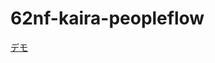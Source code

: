 # 62nf-kaira-peopleflow

[デモ](https://colab.research.google.com/github/hanebarla/62nf-kaira-peopleflow/blob/main/demo.ipynb)